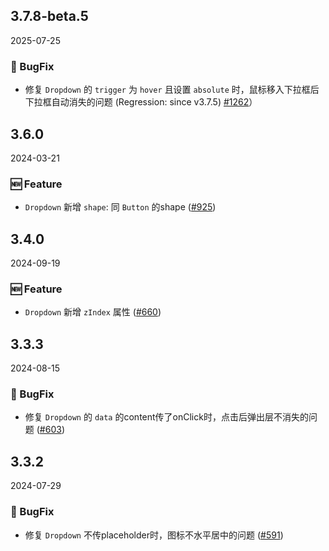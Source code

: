 ## 3.7.8-beta.5
2025-07-25

### 🐞 BugFix

- 修复 `Dropdown` 的 `trigger` 为 `hover` 且设置 `absolute` 时，鼠标移入下拉框后下拉框自动消失的问题 (Regression: since v3.7.5) [#1262](https://github.com/sheinsight/shineout-next/pull/1262)）

## 3.6.0
2024-03-21

### 🆕 Feature

- `Dropdown` 新增 `shape`: 同 `Button` 的shape ([#925](https://github.com/sheinsight/shineout-next/pull/925))


## 3.4.0
2024-09-19

### 🆕 Feature

- `Dropdown` 新增 `zIndex` 属性 ([#660](https://github.com/sheinsight/shineout-next/pull/660))

## 3.3.3
2024-08-15

### 🐞 BugFix

- 修复 `Dropdown` 的 `data` 的content传了onClick时，点击后弹出层不消失的问题 ([#603](https://github.com/sheinsight/shineout-next/pull/603))


## 3.3.2
2024-07-29

### 🐞 BugFix

- 修复 `Dropdown` 不传placeholder时，图标不水平居中的问题 ([#591](https://github.com/sheinsight/shineout-next/pull/591))

